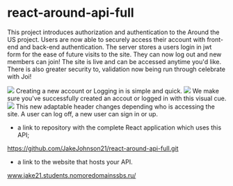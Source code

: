 # react-around-api-full

This project introduces authorization and authentication to the Around the US project. Users are now able to securely access their account with front-end and back-end authentication. The server stores a users login in jwt form for the ease of future visits to the site. They can now log out and new members can join! The site is live and can be accessed anytime you'd like. There is also greater security to, validation now being run through celebrate with Joi!

![](../../../Screen%20Shot%202022-07-27%20at%2012.23.04%20AM.png)
Creating a new account or Logging in is simple and quick.
![](../../../Screen%20Shot%202022-07-27%20at%2012.23.20%20AM.png)
We make sure you've successfully created an accout or logged in with this visual cue.
![](../../../Screen%20Shot%202022-07-27%20at%2012.22.52%20AM.png)
This new adaptable header changes depending who is accessing the site. A user can log off, a new user can sign in or up.

- a link to repository with the complete React application which uses this API;

https://github.com/JakeJohnson21/react-around-api-full.git

- a link to the website that hosts your API.

www.jake21.students.nomoredomainssbs.ru/
